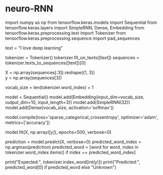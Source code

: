 # neuro-RNN
import numpy as np
from tensorflow.keras.models import Sequential
from tensorflow.keras.layers import SimpleRNN, Dense, Embedding
from tensorflow.keras.preprocessing.text import Tokenizer
from tensorflow.keras.preprocessing.sequence import pad_sequences

text = "I love deep learning"

tokenizer = Tokenizer()
tokenizer.fit_on_texts([text])
sequences = tokenizer.texts_to_sequences([text])[0]

X = np.array(sequences[:3]).reshape((1, 3))  
y = np.array(sequences[3])  

vocab_size = len(tokenizer.word_index) + 1

model = Sequential()
model.add(Embedding(input_dim=vocab_size, output_dim=10, input_length=3))
model.add(SimpleRNN(32))
model.add(Dense(vocab_size, activation='softmax'))

model.compile(loss='sparse_categorical_crossentropy', optimizer='adam', metrics=['accuracy'])

model.fit(X, np.array([y]), epochs=500, verbose=0)

prediction = model.predict(X, verbose=0)
predicted_word_index = np.argmax(prediction)
predicted_word = [word for word, index in tokenizer.word_index.items() if index == predicted_word_index]

print("Expected:", tokenizer.index_word[int(y)])
print("Predicted:", predicted_word[0] if predicted_word else "Unknown")
